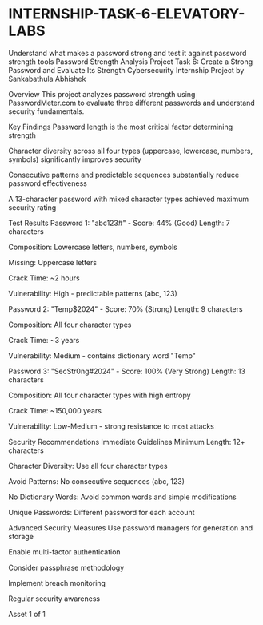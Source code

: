 # INTERNSHIP-TASK-6-ELEVATORY-LABS
Understand what makes a password strong and test it against password strength tools
Password Strength Analysis Project
Task 6: Create a Strong Password and Evaluate Its Strength
Cybersecurity Internship Project by Sankabathula Abhishek

Overview
This project analyzes password strength using PasswordMeter.com to evaluate three different passwords and understand security fundamentals.

Key Findings
Password length is the most critical factor determining strength

Character diversity across all four types (uppercase, lowercase, numbers, symbols) significantly improves security

Consecutive patterns and predictable sequences substantially reduce password effectiveness

A 13-character password with mixed character types achieved maximum security rating

Test Results
Password 1: "abc123#" - Score: 44% (Good)
Length: 7 characters

Composition: Lowercase letters, numbers, symbols

Missing: Uppercase letters

Crack Time: ~2 hours

Vulnerability: High - predictable patterns (abc, 123)

Password 2: "Temp$2024" - Score: 70% (Strong)
Length: 9 characters

Composition: All four character types

Crack Time: ~3 years

Vulnerability: Medium - contains dictionary word "Temp"

Password 3: "SecStr0ng#2024" - Score: 100% (Very Strong)
Length: 13 characters

Composition: All four character types with high entropy

Crack Time: ~150,000 years

Vulnerability: Low-Medium - strong resistance to most attacks

Security Recommendations
Immediate Guidelines
Minimum Length: 12+ characters

Character Diversity: Use all four character types

Avoid Patterns: No consecutive sequences (abc, 123)

No Dictionary Words: Avoid common words and simple modifications

Unique Passwords: Different password for each account

Advanced Security Measures
Use password managers for generation and storage

Enable multi-factor authentication

Consider passphrase methodology

Implement breach monitoring

Regular security awareness

Asset 1 of 1

